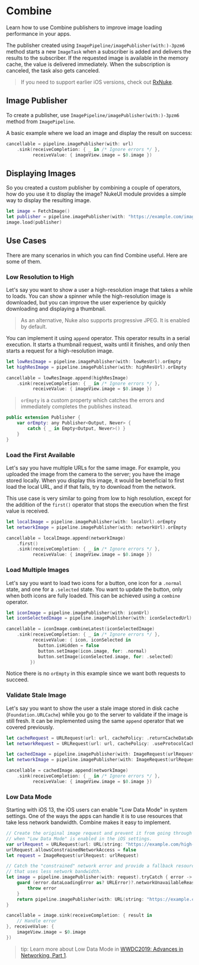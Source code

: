 # Combine

Learn how to use Combine publishers to improve image loading performance in your apps.  

The publisher created using ``ImagePipeline/imagePublisher(with:)-3pzm6`` method starts a new ``ImageTask`` when a subscriber is added and delivers the results to the subscriber. If the requested image is available in the memory cache, the value is delivered immediately. When the subscription is canceled, the task also gets canceled.

 > If you need to support earlier iOS versions, check out [RxNuke](https://github.com/kean/RxNuke).

 ## Image Publisher

 To create a publisher, use ``ImagePipeline/imagePublisher(with:)-3pzm6`` method from ``ImagePipeline``.

A basic example where we load an image and display the result on success:

```swift
cancellable = pipeline.imagePublisher(with: url)
    .sink(receiveCompletion: { _ in /* Ignore errors */ },
          receiveValue: { imageView.image = $0.image })
```

 ## Displaying Images

 So you created a custom publisher by combining a couple of operators, how do you use it to display the image? NukeUI module provides a simple way to display the resulting image.

```swift
let image = FetchImage()
let publisher = pipeline.imagePublisher(with: "https://example.com/image.jpeg")
image.load(publisher)
```

 ## Use Cases

 There are many scenarios in which you can find Combine useful. Here are some of them.

 ### Low Resolution to High

 Let's say you want to show a user a high-resolution image that takes a while to loads. You can show a spinner while the high-resolution image is downloaded, but you can improve the user experience by quickly downloading and displaying a thumbnail.

 > As an alternative, Nuke also supports progressive JPEG. It is enabled by default.

 You can implement it using `append` operator. This operator results in a serial execution. It starts a thumbnail request, waits until it finishes, and only then starts a request for a high-resolution image.

```swift
let lowResImage = pipeline.imagePublisher(with: lowResUrl).orEmpty
let highResImage = pipeline.imagePublisher(with: highResUrl).orEmpty

cancellable = lowResImage.append(highResImage)
    .sink(receiveCompletion: { _ in /* Ignore errors */ },
          receiveValue: { imageView.image = $0.image })
```

 > `orEmpty` is a custom property which catches the errors and immediately completes the publishes instead.

```swift
public extension Publisher {
    var orEmpty: any Publisher<Output, Never> {
        catch { _ in Empty<Output, Never>() }
    }
}
```

### Load the First Available

Let's say you have multiple URLs for the same image. For example, you uploaded the image from the camera to the server; you have the image stored locally. When you display this image, it would be beneficial to first load the local URL, and if that fails, try to download from the network.

This use case is very similar to going from low to high resolution, except for the addition of the `first()` operator that stops the execution when the first value is received.

```swift
let localImage = pipeline.imagePublisher(with: localUrl).orEmpty
let networkImage = pipeline.imagePublisher(with: networkUrl).orEmpty

cancellable = localImage.append(networkImage)
    .first()
    .sink(receiveCompletion: { _ in /* Ignore errors */ },
          receiveValue: { imageView.image = $0.image })
```

### Load Multiple Images

Let's say you want to load two icons for a button, one icon for a `.normal` state, and one for a `.selected` state. You want to update the button, only when both icons are fully loaded. This can be achieved using a `combine` operator.

```swift
let iconImage = pipeline.imagePublisher(with: iconUrl)
let iconSelectedImage = pipeline.imagePublisher(with: iconSelectedUrl)

cancellable = iconImage.combineLatest(iconSelectedImage)
    .sink(receiveCompletion: { _ in /* Ignore errors */ },
          receiveValue: { icon, iconSelected in
            button.isHidden = false
            button.setImage(icon.image, for: .normal)
            button.setImage(iconSelected.image, for: .selected)
         })
```

Notice there is no `orEmpty` in this example since we want both requests to succeed.

### Validate Stale Image

Let's say you want to show the user a stale image stored in disk cache (`Foundation.URLCache`) while you go to the server to validate if the image is still fresh. It can be implemented using the same `append` operator that we covered previously.

```swift
let cacheRequest = URLRequest(url: url, cachePolicy: .returnCacheDataDontLoad)
let networkRequest = URLRequest(url: url, cachePolicy: .useProtocolCachePolicy)

let cachedImage = pipeline.imagePublisher(with: ImageRequest(urlRequest: cacheRequest)).orEmpty
let networkImage = pipeline.imagePublisher(with: ImageRequest(urlRequest: networkRequest)).orEmpty

cancellable = cachedImage.append(networkImage)
    .sink(receiveCompletion: { _ in /* Ignore errors */ },
          receiveValue: { imageView.image = $0.image })
```

 ### Low Data Mode

 Starting with iOS 13, the iOS users can enable "Low Data Mode" in system settings. One of the ways the apps can handle it is to use resources that take less network bandwidth. Combine makes it easy to implement.

```swift
// Create the original image request and prevent it from going through
// when "Low Data Mode" is enabled in the iOS settings.
var urlRequest = URLRequest(url: URL(string: "https://example.com/high-quality.jpeg")!)
urlRequest.allowsConstrainedNetworkAccess = false
let request = ImageRequest(urlRequest: urlRequest)

// Catch the "constrained" network error and provide a fallback resource
// that uses less network bandwidth.
let image = pipeline.imagePublisher(with: request).tryCatch { error -> ImagePublisher in
    guard (error.dataLoadingError as? URLError)?.networkUnavailableReason == .constrained else {
        throw error
    }
    return pipeline.imagePublisher(with: URL(string: "https://example.com/low-quality.jpeg"))
}

cancellable = image.sink(receiveCompletion: { result in
    // Handle error
}, receiveValue: {
    imageView.image = $0.image
})
```

 > tip: Learn more about Low Data Mode in [WWDC2019: Advances in Networking, Part 1](https://developer.apple.com/videos/play/wwdc2019/712/).
